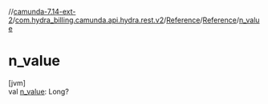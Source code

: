 //[camunda-7.14-ext-2](../../../../index.md)/[com.hydra_billing.camunda.api.hydra.rest.v2](../../index.md)/[Reference](../index.md)/[Reference](index.md)/[n_value](n_value.md)

# n_value

[jvm]\
val [n_value](n_value.md): Long?
